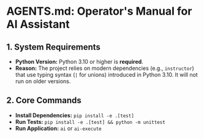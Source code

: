 # AGENTS.md: Operator's Manual for AI Assistant

## 1. System Requirements
- **Python Version:** Python 3.10 or higher is **required**.
- **Reason:** The project relies on modern dependencies (e.g., `instructor`) that use typing syntax (`|` for unions) introduced in Python 3.10. It will not run on older versions.

## 2. Core Commands
- **Install Dependencies:** `pip install -e .[test]`
- **Run Tests:** `pip install -e .[test] && python -m unittest`
- **Run Application:** `ai` or `ai-execute`